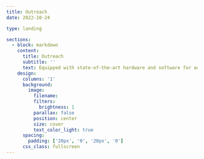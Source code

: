 ```yaml
---
title: Outreach
date: 2022-10-24

type: landing

sections:
  - block: markdown
    content:
      title: Outreach
      subtitle: ''
      text: Equipped with state-of-the-art hardware and software for additive manufacturing, robotics, and active vibration and noise controls, the Machine, Automation, and Control Systems (MACS) laboratory at UConn conducts systematic research on mass customization, short-run and high-value manufacturing, and controls of complex systems. Our in-house built laser-aided powder bed fusion additive manufacturing testbeds provide unique access to understand, control, and recreate the powerful manufacturing process tailored to user needs. Our Universal Robots, KUKA, and educational robot platforms provide a comprehensive suite of hardware for collaborative robotics research and applications. Our customized control algorithms augment the capabilities and intelligence of the machines and facilitate long-range autonomy applications. <div align=center>![ \label{fig:outreach1}](./Figures/outreach1.png) Below are some of our education and outreach platforms and activities. <div align=center>![ \label{fig:outreach2}](./Figures/outreach2.jpg) <div align=center>![ \label{fig:outreach2}](./Figures/outreach3.jpg) <div align=center>![ 3D Printing:Learning by Building, Design Competition, fall 2016 \label{fig:outreach4}](./Figures/outreach4.jpg)
    design:
      columns: '1'
      background:
        image: 
          filename:
          filters:
            brightness: 1
          parallax: false
          position: center
          size: cover
          text_color_light: true
      spacing:
        padding: ['20px', '0', '20px', '0']
      css_class: fullscreen
---
```






